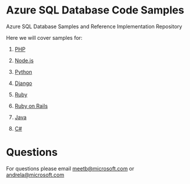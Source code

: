 # Azure SQL Database Code Samples
Azure SQL Database Samples and Reference Implementation Repository

Here we will cover samples for:

1. [PHP](https://github.com/Azure/azure-sql-database-samples/tree/master/PHP)

2. [Node.js](https://github.com/Azure/azure-sql-database-samples/tree/master/node.js3)

4. [Python](https://github.com/Azure/azure-sql-database-samples/tree/master/Python)

5. [Django](https://github.com/Azure/azure-sql-database-samples/tree/master/Django)

6. [Ruby](https://github.com/Azure/azure-sql-database-samples/tree/master/Ruby)

7. [Ruby on Rails](https://github.com/Azure/azure-sql-database-samples/tree/master/Ruby%20on%20Rails)

8. [Java](https://github.com/Azure/azure-sql-database-samples/tree/master/Java)

9. [C#](https://github.com/Azure/azure-sql-database-samples/tree/master/C%23)

# Questions
For questions please email meetb@microsoft.com or andrela@microsoft.com

